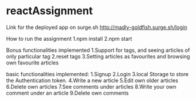 # reactAssignment

Link for the deployed app on surge.sh
http://madly-goldfish.surge.sh/login

How to run the assignment
1.npm install
2.npm start

Bonus functionalities implemented
1.Support for tags, and seeing articles of only particular tag
2.reset tags
3.Setting articles as favourites and browsing own favourite
articles


basic functionalities implemented:
1.Signup
2.Login
3.local Storage to store the Authentication token. 
4.Write a new article
5.Edit own older articles
6.Delete own articles
7.See comments under articles
8.Write your own comment under an article
9.Delete own comments



